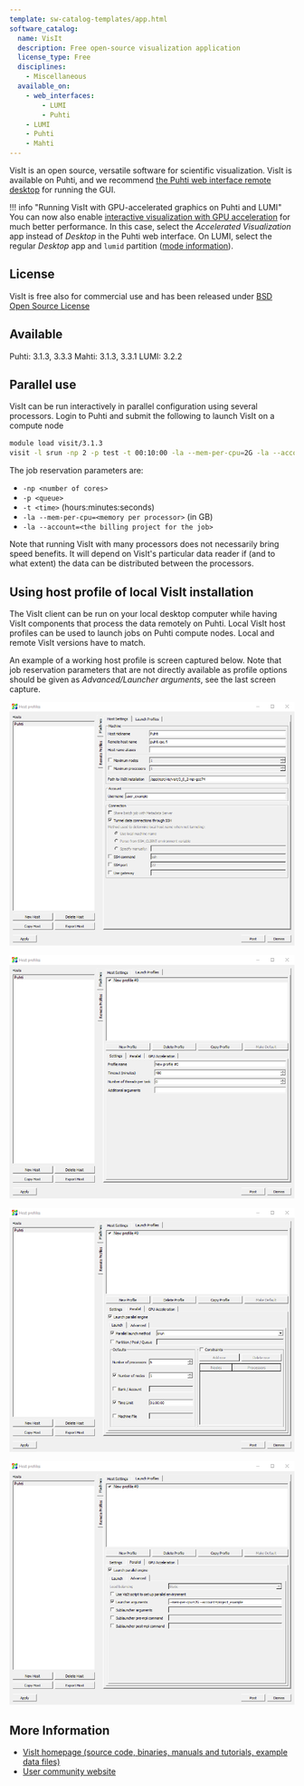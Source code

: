 ```yaml
---
template: sw-catalog-templates/app.html
software_catalog:
  name: VisIt
  description: Free open-source visualization application
  license_type: Free
  disciplines:
    - Miscellaneous
  available_on:
    - web_interfaces:
        - LUMI
        - Puhti
    - LUMI
    - Puhti
    - Mahti
---
```


VisIt is an open source, versatile software for scientific visualization.
VisIt is available on Puhti, and we recommend
[the Puhti web interface remote desktop](../computing/webinterface/desktop.md)
for running the GUI.

!!! info "Running VisIt with GPU-accelerated graphics on Puhti and LUMI"
    You can now also enable
    [interactive visualization with GPU acceleration](../computing/webinterface/accelerated-visualization.md)
    for much better performance. In this case, select the
    _Accelerated Visualization_ app instead of _Desktop_ in the Puhti web
    interface. On LUMI, select the regular _Desktop_ app and `lumid`
    partition ([mode information](https://docs.lumi-supercomputer.eu/runjobs/webui/desktop/)).

## License

VisIt is free also for commercial use and has been released under
[BSD Open Source License](https://github.com/visit-dav/visit/blob/develop/LICENSE)

## Available

Puhti: 3.1.3, 3.3.3
Mahti: 3.1.3, 3.3.1
LUMI: 3.2.2

## Parallel use

VisIt can be run interactively in parallel configuration using several
processors. Login to Puhti and submit the following to launch VisIt on a
compute node

```bash
module load visit/3.1.3
visit -l srun -np 2 -p test -t 00:10:00 -la --mem-per-cpu=2G -la --account=<your project>
```

The job reservation parameters are:

* `-np <number of cores>`
* `-p <queue>`
* `-t <time>` (hours:minutes:seconds)
* `-la --mem-per-cpu=<memory per processor>` (in GB)
* `-la --account=<the billing project for the job>`
  
Note that running VisIt with many processors does not necessarily bring speed
benefits. It will depend on VisIt's particular data reader if (and to what
extent) the data can be distributed between the processors.

## Using host profile of local VisIt installation

The VisIt client can be run on your local desktop computer while having VisIt
components that process the data remotely on Puhti. Local VisIt host profiles
can be used to launch jobs on Puhti compute nodes. Local and remote VisIt
versions have to match.

An example of a working host profile is screen captured below. Note that job
reservation parameters that are not directly available as profile options
should be given as _Advanced/Launcher arguments_, see the last screen capture.

![Puhti screen capture 1](../img/host_profile_1.png)

![Puhti screen capture 2](../img/host_profile_2.png)

![Puhti screen capture 3](../img/host_profile_3.png)

![Puhti screen capture 4](../img/host_profile_4.png)

## More Information

* [VisIt homepage (source code, binaries, manuals and tutorials, example data files)](https://visit-dav.github.io/visit-website/)
* [User community website](http://visitusers.org)

